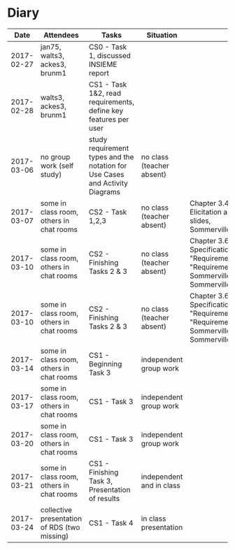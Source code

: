# Diary

| Date                    | Attendees                                 | Tasks                                                                         | Situation                             | Materials
|-------------------------|-------------------------------------------|-------------------------------------------------------------------------------|---------------------------------------|---------------
| 2017-02-27              | jan75, walts3, ackes3, brunm1             | CS0 - Task 1, discussed INSIEME report                                        |                                       |
| 2017-02-28              | walts3, ackes3, brunm1                    | CS1 - Task 1&2, read requirements, define key features per user               |                                       |
| 2017-03-06              | no group work (self study)                | study requirement types and the notation for Use Cases and Activity Diagrams  | no class (teacher absent)             |
| 2017-03-07              | some in class room, others in chat rooms  | CS2 - Task 1,2,3                                                              | no class (teacher absent)             | Chapter 3.4 "Requirements Elicitation and Analysis" of lecture slides, Sommerville_SE9ed_pp100_109.pdf
| 2017-03-10              | some in class room, others in chat rooms  | CS2 - Finishing Tasks 2 & 3                                                   | no class (teacher absent)             | Chapter 3.6 "Requirements Specification Document", 3.7 "Requirements Validation", 3.8 "Requirements Management", Sommerville_SE9ed_pp094_098.pdf, Sommerville_SE9ed_pp110_114.pdf
| 2017-03-10              | some in class room, others in chat rooms  | CS2 - Finishing Tasks 2 & 3                                                   | no class (teacher absent)             | Chapter 3.6 "Requirements Specification Document", 3.7 "Requirements Validation", 3.8 "Requirements Management", Sommerville_SE9ed_pp094_098.pdf, Sommerville_SE9ed_pp110_114.pdf
| 2017-03-14              | some in class room, others in chat rooms  | CS1 - Beginning Task 3                                                        | independent group work                | 
| 2017-03-17              | some in class room, others in chat rooms  | CS1 - Task 3                                                                  | independent group work                |
| 2017-03-20              | some in class room, others in chat rooms  | CS1 - Task 3                                                                  | independent group work                |
| 2017-03-21              | some in class room, others in chat rooms  | CS1 - Finishing Task 3, Presentation of results                               | independent and in class              |
| 2017-03-24              | collective presentation of RDS (two missing)  | CS1 - Task 4                                                              | in class presentation              |